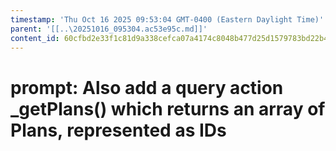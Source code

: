 ```yaml
---
timestamp: 'Thu Oct 16 2025 09:53:04 GMT-0400 (Eastern Daylight Time)'
parent: '[[..\20251016_095304.ac53e95c.md]]'
content_id: 60cfbd2e33f1c81d9a338cefca07a4174c8048b477d25d1579783bd22b47cef3
---
```


# prompt: Also add a query action \_getPlans() which returns an array of Plans, represented as IDs
